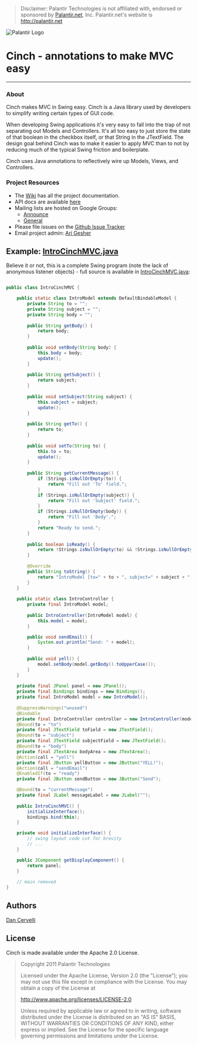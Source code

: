 > Disclaimer: Palantir Technologies is not affiliated with, endorsed or sponsored by [Palantir.net](http://palantir.net/), Inc. 
> Palantir.net's website is http://palantir.net 

![Palantir Logo](/palantir/Cinch/wiki/palantir-masthead.png)
# Cinch - annotations to make MVC easy #

---

### About #

Cinch makes MVC in Swing easy. Cinch is a Java library used by developers to simplify writing certain types of GUI code.

When developing Swing applications it's very easy to fall into the trap of not separating out Models and Controllers. It's all too easy to just store the state of that boolean in the checkbox itself, or that String in the JTextField. The design goal behind Cinch was to make it easier to apply MVC than to not by reducing much of the typical Swing friction and boilerplate.

Cinch uses Java annotations to reflectively wire up Models, Views, and Controllers. 

### Project Resources #

* The [Wiki](/palantir/Cinch/wiki) has all the project documentation.
* API docs are available [here](http://palantir.github.com/Cinch/apidocs)
* Mailing lists are hosted on Google Groups:
    * [Announce](http://groups.google.com/group/ptoss-cinch-announce)
    * [General](http://groups.google.com/group/ptoss-cinch)
* Please file issues on the [Github Issue Tracker](/palantir/Cinch/issues)
* Email project admin: [Ari Gesher](mailto:agesher@palantir.com)

## Example: [IntroCinchMVC.java](http://github.com/palantir/Cinch/blob/master/example/com/palantir/ptoss/cinch/example/IntroCinchMVC.java)

Believe it or not, this is a complete Swing program (note the lack of anonymous listener objects) - full source is available in [IntroCinchMVC.java](https://github.com/palantir/Cinch/blob/master/example/com/palantir/ptoss/cinch/example/IntroCinchMVC.java):

```java

public class IntroCinchMVC {

    public static class IntroModel extends DefaultBindableModel {
        private String to = "";
        private String subject = "";
        private String body = "";
        
        public String getBody() {
            return body;
        }
        
        public void setBody(String body) {
            this.body = body;
            update();
        }
        
        public String getSubject() {
            return subject;
        }
        
        public void setSubject(String subject) {
            this.subject = subject;
            update();
        }
        
        public String getTo() {
            return to;
        }
        
        public void setTo(String to) {
            this.to = to;
            update();
        }
        
        public String getCurrentMessage() {
            if (Strings.isNullOrEmpty(to)) {
                return "Fill out 'To' field.";
            } 
            if (Strings.isNullOrEmpty(subject)) {
                return "Fill out 'Subject' field.";
            } 
            if (Strings.isNullOrEmpty(body)) {
                return "Fill out 'Body'.";
            } 
            return "Ready to send.";
        }
        
        public boolean isReady() {
            return !Strings.isNullOrEmpty(to) && !Strings.isNullOrEmpty(subject) && !Strings.isNullOrEmpty(body);
        }
        
        @Override
        public String toString() {
            return "IntroModel [to=" + to + ", subject=" + subject + ", body=" + body + "]";
        }
    }
    
    public static class IntroController {
        private final IntroModel model;
        
        public IntroController(IntroModel model) {
            this.model = model;
        }

        public void sendEmail() {
            System.out.println("Send: " + model);
        }
        
        public void yell() {
            model.setBody(model.getBody().toUpperCase());
        }
    }
    
    private final JPanel panel = new JPanel();
    private final Bindings bindings = new Bindings();
    private final IntroModel model = new IntroModel();
    
    @SuppressWarnings("unused")
    @Bindable
    private final IntroController controller = new IntroController(model);
    @Bound(to = "to")
    private final JTextField toField = new JTextField();
    @Bound(to = "subject")
    private final JTextField subjectField = new JTextField();
    @Bound(to = "body")
    private final JTextArea bodyArea = new JTextArea();
    @Action(call = "yell")
    private final JButton yellButton = new JButton("YELL!");
    @Action(call = "sendEmail")
    @EnabledIf(to = "ready")
    private final JButton sendButton = new JButton("Send");

    @Bound(to = "currentMessage")
    private final JLabel messageLabel = new JLabel("");
    
    public IntroCinchMVC() {
        initializeInterface();
        bindings.bind(this);
    }

    private void initializeInterface() {
        // swing layout code cut for brevity
        // ...
    }

    public JComponent getDisplayComponent() {
        return panel;
    }
    
    // main removed
}

```

## Authors #

[Dan Cervelli](https://github.com/dcervelli)

## License #

Cinch is made available under the Apache 2.0 License.

>Copyright 2011 Palantir Technologies
>
>Licensed under the Apache License, Version 2.0 (the "License");
>you may not use this file except in compliance with the License.
>You may obtain a copy of the License at
>
><http://www.apache.org/licenses/LICENSE-2.0>
>
>Unless required by applicable law or agreed to in writing, software
>distributed under the License is distributed on an "AS IS" BASIS,
>WITHOUT WARRANTIES OR CONDITIONS OF ANY KIND, either express or implied.
>See the License for the specific language governing permissions and
>limitations under the License.
